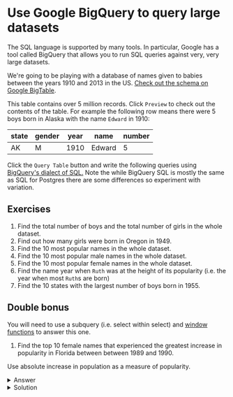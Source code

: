 # Use Google BigQuery to query large datasets

The SQL language is supported by many tools. In particular, Google has a tool
called BigQuery that allows you to run SQL queries against very, very large
datasets.

We're going to be playing with a database of names given to babies between the
years 1910 and 2013 in the US.
[Check out the schema on Google BigTable](https://bigquery.cloud.google.com/table/bigquery-public-data:usa_names.usa_1910_2013?pli=1).

This table contains over 5 million records.
Click `Preview` to check out the contents of the table.
For example the following row means there were 5 boys born in Alaska with the
name `Edward` in 1910:

| state | gender | year | name | number |
| ----- | ------ | ---- | ---- | ------ |
| AK    | M | 1910 | Edward | 5 |

Click the `Query Table` button and write the following queries using
[BigQuery's dialect of SQL.](https://cloud.google.com/bigquery/docs/reference/legacy-sql)
Note the while BigQuery SQL is mostly the same as SQL for Postgres there
are some differences so experiment with variation.

## Exercises

1. Find the total number of boys and the total number of girls in the whole
dataset.
1. Find out how many girls were born in Oregon in 1949.
1. Find the 10 most popular names in the whole dataset.
1. Find the 10 most popular male names in the whole dataset.
1. Find the 10 most popular female names in the whole dataset.
1. Find the name year when `Ruth` was at the height of its popularity
(i.e. the year when most `Ruth`s are born)
1. Find the 10 states with the largest number of boys born in 1955.

## Double bonus

You will need to use a subquery (i.e. select within select) and
[window functions](https://cloud.google.com/bigquery/docs/reference/legacy-sql#windowfunctions)
to answer this one.

1. Find the top 10 female names that experienced the greatest increase in popularity
in Florida between between 1989 and 1990.

Use absolute increase in population as a measure of popularity.

<details><summary>
Answer
</summary><p>

| name |
| -- |
| Ashley |
| Jessica |
| Brittany |
| Amanda |
| Stephanie |
| Samantha |
| Jennifer |
| Sarah |
| Lauren |
| Nicole |

</p></details>

<details><summary>
Solution
</summary><p>

```sql
SELECT
    name,
    number - prev_year as change
    FROM (
        SELECT name as name,
        number,
        LAG(number) OVER(ORDER BY year) prev_year,
        FROM [bigquery-public-data:usa_names.usa_1910_current]
        WHERE year = 2010 AND gender = 'F' AND state = 'FL'
    )
    ORDER BY change DESC
    LIMIT 10
```

</p></details>
